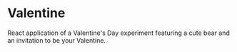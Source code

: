 # Valentine
React application of a Valentine's Day experiment featuring a cute bear and an invitation to be your Valentine. 
